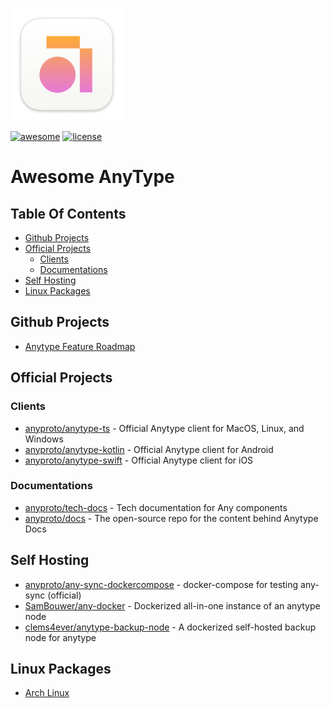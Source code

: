 ![anytype logo](.github/icon.png)

[![awesome](https://img.shields.io/badge/awesomme-FC60A8?style=for-the-badge&logo=awesomelists&logoColor=white)](https://awesome.re)
[![license](https://img.shields.io/github/license/developomp/awesome-anytype?style=for-the-badge&color=yellow)](./LICENSE)

# Awesome AnyType <!-- omit from toc -->

## Table Of Contents <!-- omit from toc -->

- [Github Projects](#github-projects)
- [Official Projects](#official-projects)
  - [Clients](#clients)
  - [Documentations](#documentations)
- [Self Hosting](#self-hosting)
- [Linux Packages](#linux-packages)

## Github Projects

- [Anytype Feature Roadmap](https://github.com/orgs/anyproto/projects/1/views/1)

## Official Projects

### Clients

- [anyproto/anytype-ts](https://github.com/anyproto/anytype-ts) - Official Anytype client for MacOS, Linux, and Windows
- [anyproto/anytype-kotlin](https://github.com/anyproto/anytype-kotlin) - Official Anytype client for Android
- [anyproto/anytype-swift](https://github.com/anyproto/anytype-swift) - Official Anytype client for iOS

### Documentations

- [anyproto/tech-docs](https://github.com/anyproto/tech-docs) - Tech documentation for Any components
- [anyproto/docs](https://github.com/anyproto/docs) - The open-source repo for the content behind Anytype Docs

## Self Hosting

- [anyproto/any-sync-dockercompose](https://github.com/anyproto/any-sync-dockercompose) - docker-compose for testing any-sync (official)
- [SamBouwer/any-docker](https://github.com/SamBouwer/any-docker) - Dockerized all-in-one instance of an anytype node
- [clems4ever/anytype-backup-node](https://github.com/clems4ever/anytype-backup-node) - A dockerized self-hosted backup node for anytype

## Linux Packages

- [Arch Linux](https://aur.archlinux.org/packages/anytype-bin)
